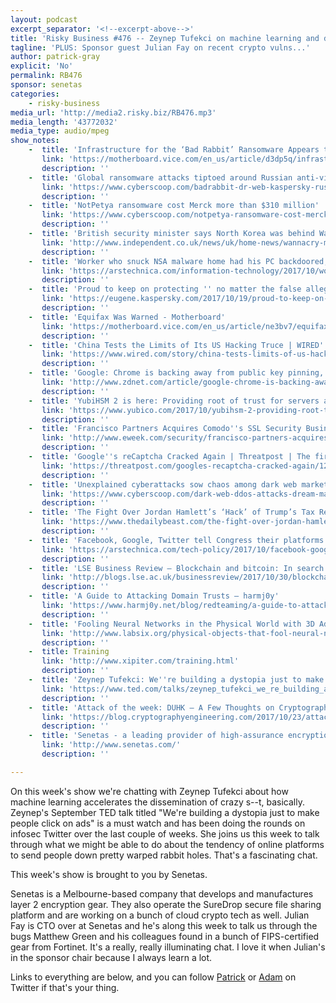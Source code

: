 ```yaml
---
layout: podcast
excerpt_separator: '<!--excerpt-above-->'
title: 'Risky Business #476 -- Zeynep Tufekci on machine learning and disinformation'
tagline: 'PLUS: Sponsor guest Julian Fay on recent crypto vulns...'
author: patrick-gray
explicit: 'No'
permalink: RB476
sponsor: senetas
categories:
    - risky-business
media_url: 'http://media2.risky.biz/RB476.mp3'
media_length: '43772032'
media_type: audio/mpeg
show_notes:
    -  title: 'Infrastructure for the ‘Bad Rabbit’ Ransomware Appears to Have Shut Down - Motherboard'
       link: 'https://motherboard.vice.com/en_us/article/d3dp5q/infrastructure-for-the-bad-rabbit-ransomware-appears-to-have-shut-down'
       description: '' 
    -  title: 'Global ransomware attacks tiptoed around Russian anti-virus products'
       link: 'https://www.cyberscoop.com/badrabbit-dr-web-kaspersky-russia-anti-virus/'
       description: '' 
    -  title: 'NotPetya ransomware cost Merck more than $310 million'
       link: 'https://www.cyberscoop.com/notpetya-ransomware-cost-merck-310-million/'
       description: '' 
    -  title: 'British security minister says North Korea was behind WannaCry hack on NHS | The Independent'
       link: 'http://www.independent.co.uk/news/uk/home-news/wannacry-malware-hack-nhs-report-cybercrime-north-korea-uk-ben-wallace-a8022491.html'
       description: '' 
    -  title: 'Worker who snuck NSA malware home had his PC backdoored, Kaspersky says | Ars Technica'
       link: 'https://arstechnica.com/information-technology/2017/10/worker-who-snuck-nsa-secrets-home-had-a-backdoor-on-his-pc-kaspersky-says/'
       description: '' 
    -  title: 'Proud to keep on protecting '' no matter the false allegations in the U.S. media. | Nota Bene: Eugene Kaspersky''s Official Blog'
       link: 'https://eugene.kaspersky.com/2017/10/19/proud-to-keep-on-protecting-no-matter-of-false-allegations-in-u-s-media/'
       description: '' 
    -  title: 'Equifax Was Warned - Motherboard'
       link: 'https://motherboard.vice.com/en_us/article/ne3bv7/equifax-breach-social-security-numbers-researcher-warning'
       description: '' 
    -  title: 'China Tests the Limits of Its US Hacking Truce | WIRED'
       link: 'https://www.wired.com/story/china-tests-limits-of-us-hacking-truce/'
       description: '' 
    -  title: 'Google: Chrome is backing away from public key pinning, and here''s why | ZDNet'
       link: 'http://www.zdnet.com/article/google-chrome-is-backing-away-from-public-key-pinning-and-heres-why/'
       description: '' 
    -  title: 'YubiHSM 2 is here: Providing root of trust for servers and computing devices | Yubico'
       link: 'https://www.yubico.com/2017/10/yubihsm-2-providing-root-trust-servers-computing-devices/'
       description: '' 
    -  title: 'Francisco Partners Acquires Comodo''s SSL Security Business'
       link: 'http://www.eweek.com/security/francisco-partners-acquires-comodo-s-certificate-authority-business'
       description: '' 
    -  title: 'Google''s reCaptcha Cracked Again | Threatpost | The first stop for security news'
       link: 'https://threatpost.com/googles-recaptcha-cracked-again/128690/'
       description: '' 
    -  title: 'Unexplained cyberattacks sow chaos among dark web markets'
       link: 'https://www.cyberscoop.com/dark-web-ddos-attacks-dream-market-wall-street-market/'
       description: '' 
    -  title: 'The Fight Over Jordan Hamlett’s ‘Hack’ of Trump’s Tax Returns'
       link: 'https://www.thedailybeast.com/the-fight-over-jordan-hamletts-hack-of-trumps-tax-returns'
       description: '' 
    -  title: 'Facebook, Google, Twitter tell Congress their platforms spread Russian-backed propaganda | Ars Technica'
       link: 'https://arstechnica.com/tech-policy/2017/10/facebook-google-and-twitter-tell-congress-they-spread-russian-propaganda/'
       description: '' 
    -  title: 'LSE Business Review – Blockchain and bitcoin: In search of a critique'
       link: 'http://blogs.lse.ac.uk/businessreview/2017/10/30/blockchain-and-bitcoin-in-search-of-a-critique/'
       description: '' 
    -  title: 'A Guide to Attacking Domain Trusts – harmj0y'
       link: 'https://www.harmj0y.net/blog/redteaming/a-guide-to-attacking-domain-trusts/'
       description: '' 
    -  title: 'Fooling Neural Networks in the Physical World with 3D Adversarial Objects · labsix'
       link: 'http://www.labsix.org/physical-objects-that-fool-neural-nets/'
       description: '' 
    -  title: Training
       link: 'http://www.xipiter.com/training.html'
       description: '' 
    -  title: 'Zeynep Tufekci: We''re building a dystopia just to make people click on ads | TED Talk | TED.com'
       link: 'https://www.ted.com/talks/zeynep_tufekci_we_re_building_a_dystopia_just_to_make_people_click_on_ads'
       description: '' 
    -  title: 'Attack of the week: DUHK – A Few Thoughts on Cryptographic Engineering'
       link: 'https://blog.cryptographyengineering.com/2017/10/23/attack-of-the-week-duhk/'
       description: '' 
    -  title: 'Senetas - a leading provider of high-assurance encryption'
       link: 'http://www.senetas.com/'
       description: '' 

---
```

On this week's show we're chatting with Zeynep Tufekci about how machine learning accelerates the dissemination of crazy s--t, basically. Zeynep's September TED talk titled "We're building a dystopia just to make people click on ads" is a must watch and has been doing the rounds on infosec Twitter over the last couple of weeks. She joins us this week to talk through what we might be able to do about the tendency of online platforms to send people down pretty warped rabbit holes. That's a fascinating chat.

This week's show is brought to you by Senetas. 

Senetas is a Melbourne-based company that develops and manufactures layer 2 encryption gear. They also operate the SureDrop secure file sharing platform and are working on a bunch of cloud crypto tech as well. Julian Fay is CTO over at Senetas and he's along this week to talk us through the bugs Matthew Green and his colleagues found in a bunch of FIPS-certified gear from Fortinet. It's a really, really illuminating chat. I love it when Julian's in the sponsor chair because I always learn a lot.

Links to everything are below, and you can follow <a href='https://twitter.com/riskybusiness' target='new'>Patrick</a> or <a href='https://twitter.com/metlstorm'>Adam</a> on Twitter if that's your thing.